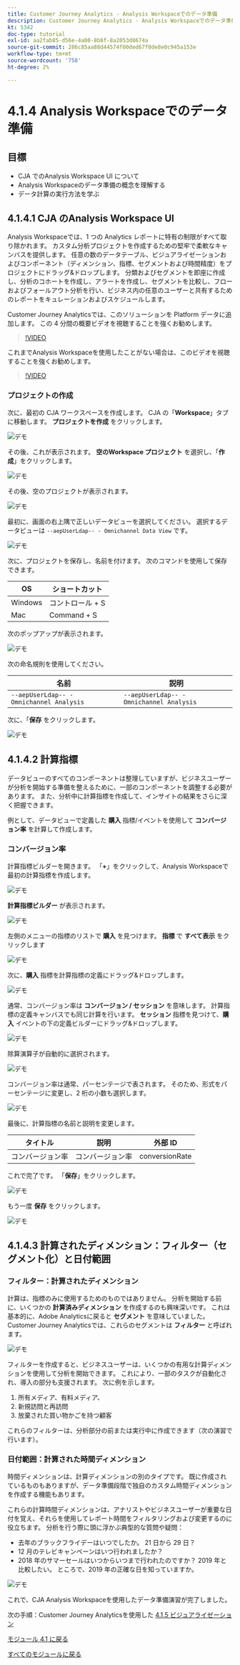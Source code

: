```yaml
---
title: Customer Journey Analytics - Analysis Workspaceでのデータ準備
description: Customer Journey Analytics - Analysis Workspaceでのデータ準備
kt: 5342
doc-type: tutorial
exl-id: aa2fab85-d56e-4a00-8b8f-8a2053d8674a
source-git-commit: 286c85aa88d44574f00ded67f0de8e0c945a153e
workflow-type: tm+mt
source-wordcount: '758'
ht-degree: 2%

---
```


# 4.1.4 Analysis Workspaceでのデータ準備

## 目標

- CJA でのAnalysis Workspace UI について
- Analysis Workspaceのデータ準備の概念を理解する
- データ計算の実行方法を学ぶ

## 4.1.4.1 CJA のAnalysis Workspace UI

Analysis Workspaceでは、1 つの Analytics レポートに特有の制限がすべて取り除かれます。 カスタム分析プロジェクトを作成するための堅牢で柔軟なキャンバスを提供します。 任意の数のデータテーブル、ビジュアライゼーションおよびコンポーネント（ディメンション、指標、セグメントおよび時間精度）をプロジェクトにドラッグ&amp;ドロップします。 分類およびセグメントを即座に作成し、分析のコホートを作成し、アラートを作成し、セグメントを比較し、フローおよびフォールアウト分析を行い、ビジネス内の任意のユーザーと共有するためのレポートをキュレーションおよびスケジュールします。

Customer Journey Analyticsでは、このソリューションを Platform データに追加します。 この 4 分間の概要ビデオを視聴することを強くお勧めします。

>[!VIDEO](https://video.tv.adobe.com/v/35109?quality=12&learn=on&enablevpops)

これまでAnalysis Workspaceを使用したことがない場合は、このビデオを視聴することを強くお勧めします。

>[!VIDEO](https://video.tv.adobe.com/v/26266?quality=12&learn=on&enablevpops)

### プロジェクトの作成

次に、最初の CJA ワークスペースを作成します。 CJA の「**Workspace**」タブに移動します。
**プロジェクトを作成** をクリックします。

![ デモ ](./images/prmenu.png)

その後、これが表示されます。 **空のWorkspace プロジェクト** を選択し、「**作成**」をクリックします。

![ デモ ](./images/prmenu1.png)

その後、空のプロジェクトが表示されます。

![ デモ ](./images/premptyprojects.png)

最初に、画面の右上隅で正しいデータビューを選択してください。 選択するデータビューは `--aepUserLdap-- - Omnichannel Data View` です。

![ デモ ](./images/prdv.png)

次に、プロジェクトを保存し、名前を付けます。 次のコマンドを使用して保存できます。

| OS | ショートカット |
| ----------------- |-------------| 
| Windows | コントロール + S |
| Mac | Command + S |

次のポップアップが表示されます。

![ デモ ](./images/prsave.png)

次の命名規則を使用してください。

| 名前 | 説明 |
| ----------------- |-------------| 
| `--aepUserLdap-- - Omnichannel Analysis` | `--aepUserLdap-- - Omnichannel Analysis` |

次に、「**保存** をクリックします。

![ デモ ](./images/prsave2.png)

## 4.1.4.2 計算指標

データビューのすべてのコンポーネントは整理していますが、ビジネスユーザーが分析を開始する準備を整えるために、一部のコンポーネントを調整する必要があります。 また、分析中に計算指標を作成して、インサイトの結果をさらに深く把握できます。

例として、データビューで定義した **購入** 指標/イベントを使用して **コンバージョン率** を計算して作成します。

### コンバージョン率

計算指標ビルダーを開きます。 「**+**」をクリックして、Analysis Workspaceで最初の計算指標を作成します。

![ デモ ](./images/pradd.png)

**計算指標ビルダー** が表示されます。

![ デモ ](./images/prbuilder.png)

左側のメニューの指標のリストで **購入** を見つけます。 **指標** で **すべて表示** をクリックします

![ デモ ](./images/calcbuildercr1.png)

次に、**購入** 指標を計算指標の定義にドラッグ&amp;ドロップします。

![ デモ ](./images/calcbuildercr2.png)

通常、コンバージョン率は **コンバージョン / セッション** を意味します。 計算指標の定義キャンバスでも同じ計算を行います。 **セッション** 指標を見つけて、**購入** イベントの下の定義ビルダーにドラッグ&amp;ドロップします。

![ デモ ](./images/calcbuildercr3.png)

除算演算子が自動的に選択されます。

![ デモ ](./images/calcbuildercr4.png)

コンバージョン率は通常、パーセンテージで表されます。 そのため、形式をパーセンテージに変更し、2 桁の小数も選択します。

![ デモ ](./images/calcbuildercr5.png)

最後に、計算指標の名前と説明を変更します。

| タイトル | 説明 | 外部 ID |
| ----------------- |-------------| -------------| 
| コンバージョン率 | コンバージョン率 | conversionRate |

これで完了です。 「**保存**」をクリックします。

![ デモ ](./images/calcbuildercr6.png)

もう一度 **保存** をクリックします。

![ デモ ](./images/calcbuildercr6a.png)

## 4.1.4.3 計算されたディメンション：フィルター（セグメント化）と日付範囲

### フィルター：計算されたディメンション

計算は、指標のみに使用するためのものではありません。 分析を開始する前に、いくつかの **計算済みディメンション** を作成するのも興味深いです。 これは基本的に、Adobe Analyticsに戻ると **セグメント** を意味していました。 Customer Journey Analyticsでは、これらのセグメントは **フィルター** と呼ばれます。

![ デモ ](./images/prfilters.png)

フィルターを作成すると、ビジネスユーザーは、いくつかの有用な計算ディメンションを使用して分析を開始できます。 これにより、一部のタスクが自動化され、導入の部分も支援されます。 次に例を示します。

1. 所有メディア、有料メディア、
2. 新規訪問と再訪問
3. 放棄された買い物かごを持つ顧客

これらのフィルターは、分析部分の前または実行中に作成できます（次の演習で行います）。

### 日付範囲：計算された時間ディメンション

時間ディメンションは、計算ディメンションの別のタイプです。 既に作成されているものもありますが、データ準備段階で独自のカスタム時間ディメンションを作成する機能もあります。

これらの計算時間ディメンションは、アナリストやビジネスユーザーが重要な日付を覚え、それらを使用してレポート時間をフィルタリングおよび変更するのに役立ちます。 分析を行う際に頭に浮かぶ典型的な質問や疑問：

- 去年のブラックフライデーはいつでしたか。 21 日から 29 日？
- 12 月のテレビキャンペーンはいつ行われましたか？
- 2018 年のサマーセールはいつからいつまで行われたのですか？ 2019 年と比較したい。 ところで、2019 年の正確な日を知っていますか。

![ デモ ](./images/timedimensions.png)

これで、CJA Analysis Workspaceを使用したデータ準備演習が完了しました。

次の手順：Customer Journey Analyticsを使用した [4.1.5 ビジュアライゼーション ](./ex5.md)

[モジュール 4.1 に戻る](./customer-journey-analytics-build-a-dashboard.md)

[すべてのモジュールに戻る](./../../../overview.md)
